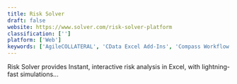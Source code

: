 ```yaml
---
title: Risk Solver
draft: false 
website: https://www.solver.com/risk-solver-platform
classification: ['']
platform: ['Web']
keywords: ['AgileCOLLATERAL', 'CData Excel Add-Ins', 'Compass Workflow', 'Comply Global', 'DiscoverSim', 'LogicGate', 'Lumenaut', 'ModelRisk', 'RStudio', 'RiskAMP', 'SAFE TOOLBOXES', 'SAP GRC', 'SISA Assistant', 'Simple Decision Tree', 'SimulAr', 'Thomson Reuters Enterprise Risk Manager', 'TreePlan', 'Yasai', 'cammsrisk']
---
```

Risk Solver provides Instant, interactive risk analysis in Excel, with lightning-fast simulations...